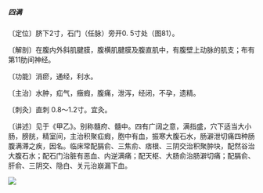 ##### 四满

〔定位〕脐下2寸，石门（任脉）旁开0. 5寸处（图81）。

〔解剖〕在腹内外斜肌腱膜，腹横肌腱膜及腹直肌中，有腹壁上动脉的肌支；布有第11肋间神经。

〔功能〕消瘀，通经，利水。

〔主治〕水肿，疝气，癥瘕，腹痛，泄泻，经闭，不孕，遗精。

〔刺灸〕直刺 0.8〜1.2寸。宜灸。

〔讲述〕见于《甲乙》。别称髓府、髓中。四有广阔之意，满指盛，穴下适当大小肠，膀胱，精室间，主治积聚疝瘕，胞中有血，振寒大腹石水，肠澼泄切痛四种肠腹满滞之疾，因名。临床常配膈俞、三焦俞、痞根、三阴交治积聚肿块，配然谷治大腹石水；配石门治脏有恶血、内逆满痛；配天枢、大肠俞治肠澼切痛；配膈俞、肝俞、三阴交、隐白、关元治崩漏下血。

![](img/图81.jpg)
